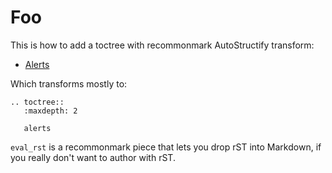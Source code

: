 Foo
===

This is how to add a toctree with recommonmark AutoStructify transform:

* [Alerts](alerts.md)

Which transforms mostly to:

```eval_rst
.. toctree::
   :maxdepth: 2

   alerts
```

`eval_rst` is a recommonmark piece that lets you drop rST into Markdown, if you
really don't want to author with rST.

